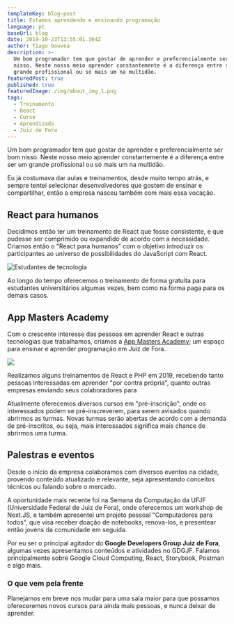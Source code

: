 ```yaml
---
templateKey: blog-post
title: Estamos aprendendo e ensinando programação
language: pt
baseUrl: blog
date: 2019-10-23T13:55:01.364Z
author: Tiago Gouvea
description: >-
  Um bom programador tem que gostar de aprender e preferencialmente ser bom
  nisso. Neste nosso meio aprender constantemente é a diferença entre ser um
  grande profissional ou só mais um na multidão.
featuredPost: true
published: true
featuredImage: /img/about_img_1.png
tags:
  - Treinamento
  - React
  - Curso
  - Aprendizado
  - Juiz de Fora
---
```

Um bom programador tem que gostar de aprender e preferencialmente ser bom nisso. Neste nosso meio aprender constantemente é a diferença entre ser um grande profissional ou só mais um na multidão.

Eu já costumava dar aulas e treinamentos, desde muito tempo atrás, e sempre tentei selecionar desenvolvedores que gostem de ensinar e compartilhar, então a empresa nasceu também com mais essa vocação.

## React para humanos

Decidimos então ter um treinamento de React que fosse consistente, e que pudesse ser comprimido ou expandido de acordo com a necessidade. Criamos então o "React para humanos" com o objetivo introduzir os participantes ao universo de possibilidades do JavaScript com React.

![Estudantes de tecnologia](/img/img_20181211_164658894.jpg)

Ao longo do tempo oferecemos o treinamento de forma gratuita para estudantes universitários algumas vezes, bem como na forma paga para os demais casos.

## App Masters Academy

Com o crescente interesse das pessoas em aprender React e outras tecnologias que trabalhamos, criamos a [App Masters Academy](https://academy.appmasters.io/); um espaço para ensinar e aprender programação em Juiz de Fora.

![](/img/logo-academy.png)

Realizamos alguns treinamentos de React e PHP em 2019, recebendo tanto pessoas interessadas em aprender "por contra própria", quanto outras empresas enviando seus colaboradores para 

Atualmente oferecemos diversos cursos em "pré-inscrição", onde os interessados podem se pré-inscreverem, para serem avisados quando abrirmos as turmas. Novas turmas serão abertas de acordo com a demanda de pré-inscritos, ou seja, mais interessados significa mais chance de abrirmos uma turma.

## Palestras e eventos

Desde o início da empresa colaboramos com diversos eventos na cidade, provendo conteúdo atualizado e relevante, seja apresentando conceitos técnicos ou falando sobre o mercado.

A oportunidade mais recente foi na Semana da Computação da UFJF (Universidade Federal de Juiz de Fora), onde oferecemos um workshop de Next.JS, e também apresentei um projeto pessoal "Computadores para todos", que visa receber doação de notebooks, renova-los, e presentear então jovens da comunidade em seguida.

Por eu ser o principal agitador do **Google Developers Group Juiz de Fora**, algumas vezes apresentamos conteúdos e atividades no GDGJF. Falamos principalmente sobre Google Cloud Computing, React, Storybook, Postman e algo mais.

### O que vem pela frente

Planejamos em breve nos mudar para uma sala maior para que possamos ofereceremos novos cursos para ainda mais pessoas, e nunca deixar de aprender.
